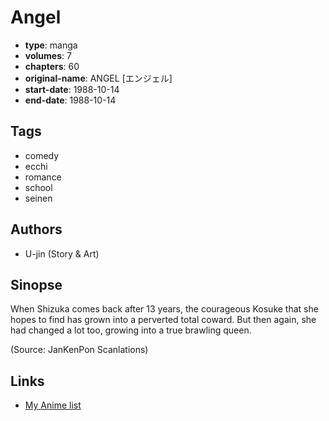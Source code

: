 # Angel

-   **type**: manga
-   **volumes**: 7
-   **chapters**: 60
-   **original-name**: ANGEL [エンジェル]
-   **start-date**: 1988-10-14
-   **end-date**: 1988-10-14

## Tags

-   comedy
-   ecchi
-   romance
-   school
-   seinen

## Authors

-   U-jin (Story & Art)

## Sinopse

When Shizuka comes back after 13 years, the courageous Kosuke that she hopes to find has grown into a perverted total coward. But then again, she had changed a lot too, growing into a true brawling queen.

(Source: JanKenPon Scanlations)

## Links

-   [My Anime list](https://myanimelist.net/manga/4094/Angel)
